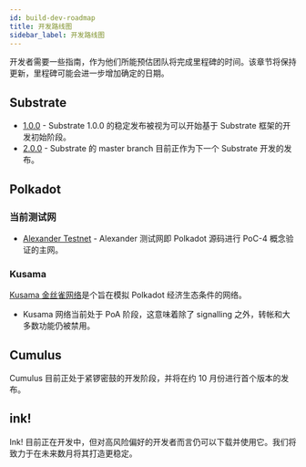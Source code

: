 ```yaml
---
id: build-dev-roadmap
title: 开发路线图
sidebar_label: 开发路线图
---
```


开发者需要一些指南，作为他们所能预估团队将完成里程碑的时间。该章节将保持更新，里程碑可能会进一步增加确定的日期。

## Substrate

- [1.0.0](https://github.com/paritytech/substrate/tree/v1.0) - Substrate 1.0.0 的稳定发布被视为可以开始基于 Substrate 框架的开发初始阶段。
- [2.0.0](https://github.com/paritytech/substrate) - Substrate 的 master branch 目前正作为下一个 Substrate 开发的发布。

## Polkadot

### 当前测试网

- [Alexander Testnet](https://github.com/paritytech/polkadot#install-poc-4-on-alexander-testnet) - Alexander 测试网即 Polkadot 源码进行 PoC-4 概念验证的主网。

### Kusama

[Kusama 金丝雀网络](https://github.com/paritytech/polkadot#22-install-kusama-canary-network)是个旨在模拟 Polkadot 经济生态条件的网络。

- Kusama 网络当前处于 PoA 阶段，这意味着除了 signalling 之外，转帐和大多数功能仍被禁用。

## Cumulus

Cumulus 目前正处于紧锣密鼓的开发阶段，并将在约 10 月份进行首个版本的发布。

## ink!

Ink! 目前正在开发中，但对高风险偏好的开发者而言仍可以下载并使用它。我们将致力于在未来数月将其打造更稳定。
